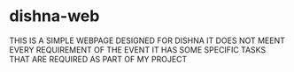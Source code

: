 # dishna-web
THIS IS A SIMPLE WEBPAGE DESIGNED FOR DISHNA
IT DOES NOT MEENT EVERY REQUIREMENT OF THE EVENT
IT HAS SOME SPECIFIC TASKS THAT ARE REQUIRED AS PART OF MY PROJECT
